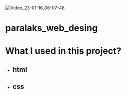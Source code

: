 ![Video_23-01-16_06-07-48](https://user-images.githubusercontent.com/118988723/212590332-f2f6b275-44df-4848-bfaf-ac8d8a219f4f.gif)
# paralaks_web_desing
# What I used in this project?
- ## html
- ## css
